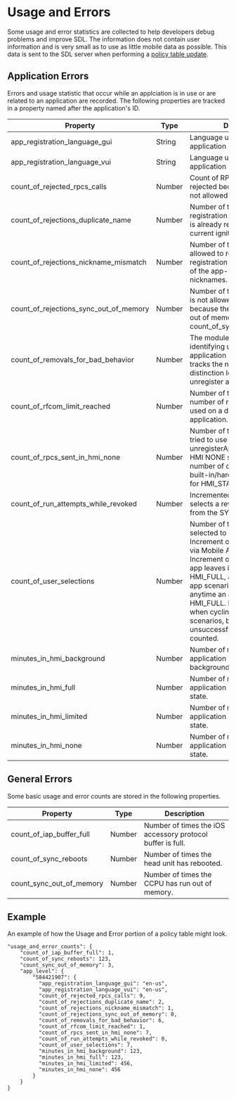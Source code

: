 # Usage and Errors
Some usage and error statistics are collected to help developers debug problems and improve SDL.  The information does not contain user information and is very small as to use as little mobile data as possible.  This data is sent to the SDL server when performing a [policy table update](../../policy-table-update).


## Application Errors
Errors and usage statistic that occur while an applciation is in use or are related to an application are recorded.  The following properties are tracked in a property named after the application's ID.

| Property | Type | Description |
| -------- | ---- | ----------- |
| app_registration_language_gui | String | Language used to register the application using GUI.  |
| app_registration_language_vui | String | Language used to register the application using VUI. |
| count_of_rejected_rpcs_calls | Number |  Count of RPC calls that were rejected because access was not allowed due to a policy. |
| count_of_rejections_duplicate_name | Number | Number of times an application registration uses a name which is already registered in the current ignition cycle. |
| count_of_rejections_nickname_mismatch | Number | Number of times an app is not allowed to register because it's registration does not match one of the app-specific policy nicknames. |
| count_of_rejections_sync_out_of_memory | Number | Number of times an application is not allowed to register because the vehicle module is out of memory (as defined in count_of_sync_out_of_memory). |
| count_of_removals_for_bad_behavior | Number | The module has criteria for identifying unacceptably bad application behavior. This tracks the number of times that distinction leads the module to unregister an application. |
| count_of_rfcom_limit_reached | Number | Number of times the maximum number of rfcom channels are used on a device by the application. |
| count_of_rpcs_sent_in_hmi_none | Number | Number of times an application tried to use an RPC (not unregisterAppInterface) in the HMI NONE state. Counts the number of conflicts with the built-in/hardcoded restriction for HMI_STATE=NONE. |
| count_of_run_attempts_while_revoked | Number | Incremented when the user selects a revoked application from the SYNC HMI menu.  |
| count_of_user_selections | Number | Number of times a user selected to run the app.  Increment one when app starts via Mobile Apps Menu or VR. Increment one the first time the app leaves it's default_hmi for HMI_FULL, as in the resuming app scenario. Do not increment anytime an app comes into HMI_FULL. Do not increment when cycling sources. For all 3 scenarios, both successful and unsuccessful app starts shall be counted.  |
| minutes_in_hmi_background | Number | Number of minutes the application is in the HMI background state. |
| minutes_in_hmi_full | Number | Number of minutes the application is in the HMI full state. |
| minutes_in_hmi_limited | Number | Number of minutes the application is in the HMI limited state. |
| minutes_in_hmi_none | Number | Number of minutes the application is in the HMI none state. |



## General Errors
Some basic usage and error counts are stored in the following properties.

| Property | Type | Description |
| -------- | ---- | ----------- |
| count_of_iap_buffer_full | Number | Number of times the iOS accessory protocol buffer is full. |
| count_of_sync_reboots | Number | Number of times the head unit has rebooted. |
| count_sync_out_of_memory | Number | Number of times the CCPU has run out of memory. |


## Example
An example of how the Usage and Error portion of a policy table might look.

    "usage_and_error_counts": {
        "count_of_iap_buffer_full": 1,
        "count_of_sync_reboots": 123,
        "count_sync_out_of_memory": 3,
        "app_level": {
            "584421907": {
              "app_registration_language_gui": "en-us",
              "app_registration_language_vui": "en-us",
              "count_of_rejected_rpcs_calls": 9,
              "count_of_rejections_duplicate_name": 2,
              "count_of_rejections_nickname_mismatch": 1,
              "count_of_rejections_sync_out_of_memory": 0,
              "count_of_removals_for_bad_behavior": 6,
              "count_of_rfcom_limit_reached": 1,
              "count_of_rpcs_sent_in_hmi_none": 7,
              "count_of_run_attempts_while_revoked": 0,
              "count_of_user_selections": 7,
              "minutes_in_hmi_background": 123,
              "minutes_in_hmi_full": 123,
              "minutes_in_hmi_limited": 456,
              "minutes_in_hmi_none": 456
            }
        }
    }
